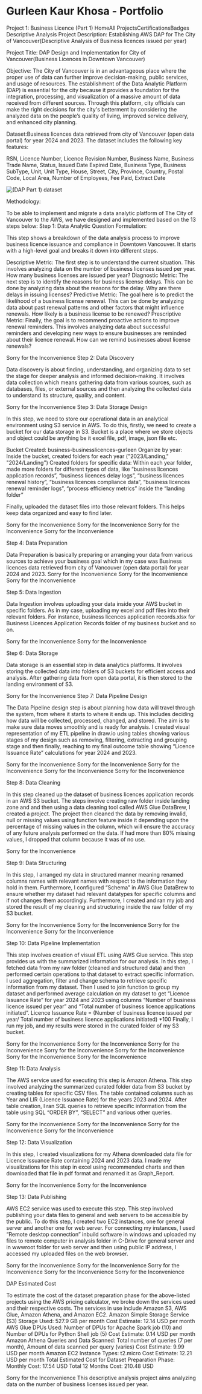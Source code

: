 # Gurleen Kaur Khosa - Portfolio
Project 1: Business Licence (Part 1)
HomeAll ProjectsCertificationsBadges
   Descriptive Analysis
   Project Description: Establishing AWS DAP for The City of Vancouver(Descriptive Analysis of Business licences issued per year)

   Project Title: DAP Design and Implementation for City of Vancouver(Business Licences in Downtown Vancouver)

   Objective: The City of Vancouver is in an advantageous place where the proper use of data can further improve decision-making, public services, and usage of resources. The establishment of the Data Analytic Platform (DAP) is essential for the city because it provides a foundation for the integration, processing, and visualization of a massive amount of data received from different sources. Through this platform, city officials can make the right decisions for the city's betterment by considering the analyzed data on the people’s quality of living, improved service delivery, and enhanced city planning.

   Dataset:Business licences data retrieved from city of Vancouver (open data portal) for year 2024 and 2023. The dataset includes the following key features:

   RSN, Licence Number, Licence Revision Number, Business Name, Business Trade Name, Status, Issued Date Expired Date, Business Type, Business SubType, Unit, Unit Type, House, Street, City, Province, Country, Postal Code, Local Area, Number of Employees, Fee Paid, Extract Date

![(DAP Part 1) dataset](https://github.com/user-attachments/assets/8bf1ff8f-7f5e-4756-a2ea-f8ede37dd9e0)


   Methodology:

   To be able to implement and migrate a data analytic platform of The City of Vancouver to the AWS, we have designed and implemented based on the 13 steps below:
Step 1: Data Analytic Question Formulation:

This step shows a breakdown of the data analysis process to improve business licence issuance and compliance in Downtown Vancouver. It starts with a high-level goal and breaks it down into different steps.

Descriptive Metric: The first step is to understand the current situation. This involves analyzing data on the number of business licenses issued per year. How many business licenses are issued per year?
Diagnostic Metric: The next step is to identify the reasons for business license delays. This can be done by analyzing data about the reasons for the delay. Why are there delays in issuing licenses?
Predictive Metric: The goal here is to predict the likelihood of a business license renewal. This can be done by analyzing data about past renewal patterns and other factors that might influence renewals. How likely is a business license to be renewed?
Prescriptive Metric: Finally, the goal is to recommend proactive actions to improve renewal reminders. This involves analyzing data about successful reminders and developing new ways to ensure businesses are reminded about their licence renewal. How can we remind businesses about license renewals?

Sorry for the Inconvenience
Step 2: Data Discovery

Data discovery is about finding, understanding, and organizing data to set the stage for deeper analysis and informed decision-making. It involves data collection which means gathering data from various sources, such as databases, files, or external sources and then analyzing the collected data to understand its structure, quality, and content.

Sorry for the Inconvenience
Step 3: Data Storage Design

In this step, we need to store our operational data in an analytical environment using S3 service in AWS. To do this, firstly, we need to create a bucket for our data storage in S3. Bucket is a place where we store objects and object could be anything be it excel file, pdf, image, json file etc.

Bucket Created: business-businesslicences-gurleen
Organize by year: Inside the bucket, created folders for each year ("2023/Landing," "2024/Landing")
Created folders for specific data: Within each year folder, made more folders for different types of data, like “business licences application records”, “business licences delay logs”, “business licences renewal history”, “business licences compliance data”, “business licences renewal reminder logs”, “process efficiency metrics” inside the “landing folder”

Finally, uploaded the dataset files into those relevant folders. This helps keep data organized and easy to find later.

Sorry for the Inconvenience	Sorry for the Inconvenience
Sorry for the Inconvenience	Sorry for the Inconvenience

Step 4: Data Preparation

Data Preparation is basically preparing or arranging your data from various sources to achieve your business goal which in my case was Business licences data retrieved from city of Vancouver (open data portal) for year 2024 and 2023.
Sorry for the Inconvenience	Sorry for the Inconvenience
Sorry for the Inconvenience


Step 5: Data Ingestion

Data Ingestion involves uploading your data inside your AWS bucket in specific folders. As in my case, uploading my excel and pdf files into their relevant folders. For instance, business licences application records.xlsx for Business Licences Application Records folder of my business bucket and so on.

Sorry for the Inconvenience	Sorry for the Inconvenience

Step 6: Data Storage

Data storage is an essential step in data analytics platforms. It involves storing the collected data into folders of S3 buckets for efficient access and analysis. After gathering data from open data portal, it is then stored to the landing environment of S3.

Sorry for the Inconvenience
Step 7: Data Pipeline Design

The Data Pipeline design step is about planning how data will travel through the system, from where it starts to where it ends up. This includes deciding how data will be collected, processed, changed, and stored. The aim is to make sure data moves smoothly and is ready for analysis. I created visual representation of my ETL pipeline in draw.io using tables showing various stages of my design such as removing, filtering, extracting and grouping stage and then finally, reaching to my final outcome table showing “Licence Issuance Rate” calculations for year 2024 and 2023.

Sorry for the Inconvenience	Sorry for the Inconvenience
Sorry for the Inconvenience	Sorry for the Inconvenience
Sorry for the Inconvenience


Step 8: Data Cleaning

In this step cleaned up the dataset of business licences application records in an AWS S3 bucket. The steps involve creating raw folder inside landing zone and and then using a data cleaning tool called AWS Glue DataBrew, I created a project. The project then cleaned the data by removing invalid, null or missing values using function feature inside it depending upon the percentage of missing values in the column, which will ensure the accuracy of any future analysis performed on the data. If had more than 80% missing values, I dropped that column because it was of no use.

Sorry for the Inconvenience	


Step 9: Data Structuring

In this step, I arranged my data in structured manner meaning renamed columns names with relevant names with respect to the information they hold in them. Furthermore, I configured “Schema” in AWS Glue DataBrew to ensure whether my dataset had relevant datatypes for specific columns and if not changes them accordingly. Furthermore, I created and ran my job and stored the result of my cleaning and structuring inside the raw folder of my S3 bucket.

Sorry for the Inconvenience	Sorry for the Inconvenience
Sorry for the Inconvenience	Sorry for the Inconvenience



Step 10: Data Pipeline Implementation

This step involves creation of visual ETL using AWS Glue service. This step provides us with the summarized information for our analysis. In this step, I fetched data from my raw folder (cleaned and structured data) and then performed certain operations to that dataset to extract specific information. I used aggregation, filter and change schema to retrieve specific information from my dataset. Then I used to join function to group my dataset and performed average calculation on my dataset to get “Licence Issuance Rate” for year 2024 and 2023 using columns “Number of business licence issued per year” and “Total number of business licence applications initiated”. Licence Issuance Rate = (Number of business licence issued per year/ Total number of business licence applications initiated) *100 Finally, I run my job, and my results were stored in the curated folder of my S3 bucket.

Sorry for the Inconvenience	Sorry for the Inconvenience
Sorry for the Inconvenience	Sorry for the Inconvenience
Sorry for the Inconvenience	Sorry for the Inconvenience
Sorry for the Inconvenience


Step 11: Data Analysis

The AWS service used for executing this step is Amazon Athena. This step involved analyzing the summarized curated folder data from S3 bucket by creating tables for specific CSV files. The table contained columns such as Year and LIR (Licence Issuance Rate) for the years 2023 and 2024. After table creation, I ran SQL queries to retrieve specific information from the table using SQL “ORDER BY”, “SELECT” and various other queries.

Sorry for the Inconvenience	Sorry for the Inconvenience
Sorry for the Inconvenience	Sorry for the Inconvenience


Step 12: Data Visualization

In this step, I created visualizations for my Athena downloaded data file for Licence Issuance Rate containing 2024 and 2023 data. I made my visualizations for this step in excel using recommended charts and then downloaded that file in pdf format and renamed it as Graph_Report.

Sorry for the Inconvenience	Sorry for the Inconvenience


Step 13: Data Publishing

AWS EC2 service was used to execute this step. This step involved publishing your data files to general and web servers to be accessible by the public. To do this step, I created two EC2 instances, one for general server and another one for web server. For connecting my instances, I used “Remote desktop connection” inbuild software in windows and uploaded my files to remote computer in analysis folder in C-Drive for general server and in wwwroot folder for web server and then using public IP address, I accessed my uploaded files on the web browser.

Sorry for the Inconvenience	Sorry for the Inconvenience
Sorry for the Inconvenience	Sorry for the Inconvenience
Sorry for the Inconvenience


DAP Estimated Cost

To estimate the cost of the dataset preparation phase for the above-listed projects using the AWS pricing calculator, we broke down the services used and their respective costs. The services in use include Amazon S3, AWS Glue, Amazon Athena, and Amazon EC2.
Amazon Simple Storage Service (S3)
Storage Used: 527.9 GB per month
Cost Estimate: 12.14 USD per month
AWS Glue
DPUs Used: Number of DPUs for Apache Spark job (10) and Number of DPUs for Python Shell job (5)
Cost Estimate: 0.14 USD per month
Amazon Athena
Queries and Data Scanned: Total number of queries (7 per month), Amount of data scanned per query (varies)
Cost Estimate: 9.99 USD per month
Amazon EC2
Instance Types: t2.micro
Cost Estimate: 12.21 USD per month
Total Estimated Cost for Dataset Preparation Phase:
Monthly Cost: 17.54 USD
Total 12 Months Cost: 210.48 USD


Sorry for the Inconvenience   This descriptive analysis project aims analyzing data on the number of business licenses issued per year.
